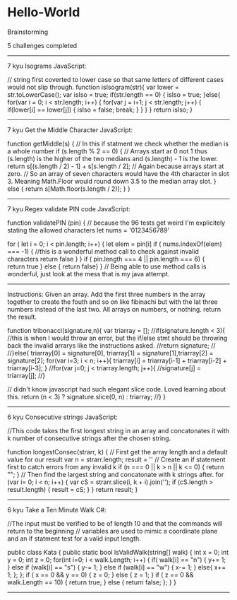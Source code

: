 # Hello-World
Brainstorming

5 challenges completed



__________________________________________
7 kyu
Isograms
JavaScript:

// string first coverted to lower case so that same letters of different cases would not slip through.
function isIsogram(str){
  var lower = str.toLowerCase();
  var isIso = true;
  if(str.length == 0) {
    isIso = true;
  }else{
    for(var i = 0; i < str.length; i++) {
      for(var j = i+1; j < str.length; j++) {
        if(lower[i] == lower[j]) {
          isIso = false;
          break;
        }
      }
    }
  }
  return isIso;
}
_________________________________________
7 kyu
Get the Middle Character
JavaScript:

  function getMiddle(s)
{
// In this if statment we check whether the median is a whole number
  if (s.length % 2 == 0) { 
  // Arrays start ar 0 not 1 thus (s.length) is the higher of the two medians and (s.length) - 1 is the lower.
    return s[(s.length / 2) - 1] + s[s.length / 2];
    // Again because arrays start at zero.
    // So an array of seven characters would have the 4th character in slot 3. Meaning Math.Floor would round down 3.5 to the median array slot. 
    } else { return s[Math.floor(s.length / 2)]; }
}
__________________________________________

7 kyu
Regex validate PIN code
JavaScript:

function validatePIN (pin) {
// because the 96 tests get weird I'm explicitely stating the allowed characters
 let  nums = '0123456789' 

  for ( let i = 0; i < pin.length; i++) {
     let elem = pin[i]
     if ( nums.indexOf(elem) === -1) { //this is a wonderful method call to check against invalid characters
       return false
     }
  }
  if ( pin.length === 4 || pin.length === 6) {  
    return true
  }  else { return false}
}
// Being able to use method calls is wonderful, just look at the mess that is my java attempt.
____________________________________________
Instructions: Given an array. Add the first three numbers in the array together to create the fouth and so on like fibinachi but with the lat three numbers instead of the last two. All arrays on numbers, or nothing. return the result.

function tribonacci(signature,n){
  var triarray = [];
  //if(signature.length < 3){
  //this is when I would throw an error, but the if/else stmt should be throwing back the invalid arrarys like the instructions asked.
    //return signature;
    //
  //}else{
  triarray[0] = signature[0], triarray[1] = signature[1],triarray[2] = signature[2];
  for(var i=3; i < n; i++){
    triarray[i] = triarray[i-1] + triarray[i-2] + triarray[i-3];
  }
  //for(var j=0; j < triarray.length; j++){
    //signature[j] = triarray[j];
  //}
  
  // didn't know javascript had such elegant slice code. Loved learning about this.
  return (n < 3) ? signature.slice(0, n) : triarray;
//}
}
_____________________________________
6 kyu
Consecutive strings
JavaScript:

//This code takes the first longest string in an array and concatonates it with k number of consecutive strings after the chosen string.

function longestConsec(strarr, k) {
// First get the array length and a default value for our result
  var n = strarr.length;
  result = ''
// Create an if statement first to catch errors from any invalid k
  if (n === 0 || k > n || k <= 0) {
    return "";
  }
// Then find the largest string and concatonate with k strings after.
  for (var i= 0; i < n; i++) {
    var cS = strarr.slice(i, k + i).join('');
    if (cS.length > result.length) {
      result = cS;
    }
  }
  return result;
}
_______________________________________

6 kyu
Take a Ten Minute Walk
C#:

//The input must be verified to be of length 10 and that the commands will return to the beginning
// variables are used to mimic a coordinate plane and an if statment test for a valid input length.

public class Kata
{
  public static bool IsValidWalk(string[] walk)
  {
    int x = 0;
    int y = 0;
    int z = 0;
    for(int i=0; i < walk.Length; i++) {
      if( walk[i] == "n") {
        y+= 1;
        }
        else if (walk[i] == "s") {
          y-= 1;
          }
        else if (walk[i] == "w") {
          x-= 1;
          }
        else{
            x+= 1;
            };
    };
    if ( x == 0 && y == 0) {
      z = 0;
      }
      else {
      z = 1;
      }
    if ( z == 0 && walk.Length == 10) {
      return true;
      }
      else {
      return false;
      };
  }
}
_________________________________________________

